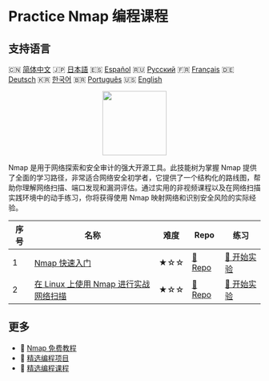 # Practice Nmap 编程课程

## 支持语言

🇨🇳 [简体中文](README_zh.md) 🇯🇵 [日本語](README_ja.md) 🇪🇸 [Español](README_es.md) 🇷🇺 [Русский](README_ru.md) 🇫🇷 [Français](README_fr.md) 🇩🇪 [Deutsch](README_de.md) 🇰🇷 [한국어](README_ko.md) 🇧🇷 [Português](README_pt.md) 🇺🇸 [English](README.md) 

<div align="center">
<img width="128px" src="https://file.labex.io/path/pPoL1KPkCT9I.png">
</div>

Nmap 是用于网络探索和安全审计的强大开源工具。此技能树为掌握 Nmap 提供了全面的学习路径，非常适合网络安全初学者，它提供了一个结构化的路线图，帮助你理解网络扫描、端口发现和漏洞评估。通过实用的非视频课程以及在网络扫描实践环境中的动手练习，你将获得使用 Nmap 映射网络和识别安全风险的实际经验。

|   序号 | 名称                                                                                                              | 难度   | Repo                                                                                  | 练习                                                                                    |
|--------|-------------------------------------------------------------------------------------------------------------------|--------|---------------------------------------------------------------------------------------|-----------------------------------------------------------------------------------------|
|      1 | [Nmap 快速入门](https://labex.io/zh/courses/quick-start-with-nmap)                                                | ★☆☆    | [🔗 Repo](https://github.com/labex-labs/quick-start-with-nmap)                        | [🚀 开始实验](https://labex.io/zh/courses/quick-start-with-nmap)                        |
|      2 | [在 Linux 上使用 Nmap 进行实战网络扫描](https://labex.io/zh/courses/hands-on-network-scanning-with-nmap-on-linux) | ★☆☆    | [🔗 Repo](https://github.com/labex-labs/hands-on-network-scanning-with-nmap-on-linux) | [🚀 开始实验](https://labex.io/zh/courses/hands-on-network-scanning-with-nmap-on-linux) |

## 更多

- 🔗 [Nmap 免费教程](https://github.com/labex-labs/nmap-free-tutorials)
- 🔗 [精选编程项目](https://github.com/labex-labs/awesome-programming-projects)
- 🔗 [精选编程课程](https://github.com/labex-labs/awesome-programming-courses)

